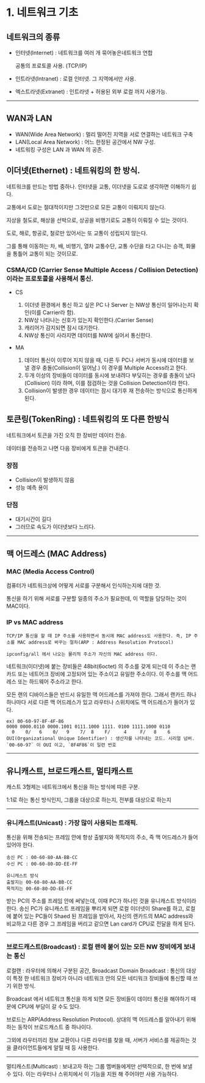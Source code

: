 # 1. 네트워크 기초
## 네트워크의 종류
*   인터넷(Internet) : 네트워크를 여러 개 묶어놓은네트워크 연합
  
    공통의 프로토콜 사용. (TCP/IP)
*   인트라넷(Intranet) : 로컬 인터넷. 그 지역에서만 사용.
*   엑스트라넷(Extranet) : 인트라넷 + 허용된 외부 로컬 까지 사용가능.
***
## WAN과 LAN
*   WAN(Wide Area Network) :  멀리 떨어진 지역을 서로 연결하는 네트워크 구축
*   LAN(Local Area Network) : 어느 한정된 공간에서 NW 구성.
*   네트워킹 구성은 LAN 과 WAN 의 공존.

## 이더넷(Ethernet) : 네트워킹의 한 방식.
네트워크를 만드는 방법 중하나.
인터넷을 교통, 이더넷을 도로로 생각하면 이해하기 쉽다.

 교통에서 도로는 절대적이지만 그것만으로 모든 교통이 이뤄지지 않는다. 
 
 지상을 철도로, 해상을 선박으로, 상공을 비행기로도 교통이 이뤄질 수 있는 것이다.
 
  도로, 해로, 항공로, 철로만 있어서는 또 교통이 성립되지 않는다. 
  
  그를 통해 이동하는 차, 배, 비행기, 열차 교통수단, 교통 수단을 타고 다니는 승객, 화물을 통틀어 교통이 되는 것이므로.

### CSMA/CD (Carrier Sense Multiple Access / Collision Detection) 이라는 프로토콜을 사용해서 통신.
*   CS
  
    1. 이더넷 환경에서 통신 하고 싶은 PC 나 Server 는 NW상 통신이 일어나는지 확인(이를 Carrier라 함). 
    2. NW상 나타나는 신호가 있는지 확인한다.(Carrier Sense)
    3. 캐리어가 감지되면 잠시 대기한다.
    4. NW상 통신이 사라지면 데이터를 NW에 실어서 통신한다.
*   MA

    1.  데이터 통신이 이루어 지지 않을 때, 다른 두 PC나 서버가 동시에 데이터를 보낼 경우 충돌(Collision이 일어남.) 이 경우를 Multiple Access라고 한다.
    2.  두개 이상의 장비들이 데이터를 동시에 보내려다 부딪히는 경우를 충돌이 났다(Collision) 이라 하며, 이를 점검하는 것을 Collision Detection이라 한다. 
    3.  Collision이 발생한 경우 데이터는 잠시 대기후 재 전송하는 방식으로 통신하게 된다.

## 토큰링(TokenRing) : 네트워킹의 또 다른 한방식
네트워크에서 토큰을 가진 오직 한 장비만 데이터 전송.

데이터를 전송하고 나면 다음 장비에게 토큰을 건내준다.
### 장점
* Collision이 발생하지 않음
* 성능 예측 용이

### 단점
* 대기시간이 길다
* 그러므로 속도가 이더넷보다 느리다.

***
## 맥 어드레스 (MAC Address)

### MAC (Media Access Control) 
컴퓨터가 네트워크상에 어떻게 서로를 구분해서 인식하는지에 대한 것.

통신을 하기 위해 서로를 구분할 일종의 주소가 필요한데, 이 역할을 담당하는 것이 MAC이다.
### IP vs MAC address
    TCP/IP 통신을 할 때 IP 주소를 사용하면서 동시에 MAC address도 사용한다. 즉, IP 주소를 MAC address로 바꾸는 절차(ARP : Address Resolution Protocol)

    ipconfig/all 에서 나오는 물리적 주소가 자신의 MAC address 이다.

네트워크(이더넷)에 붙는 장비들은 48bit(6octet) 의 주소를 갖게 되는데 이 주소는 랜카드 또는 네트어크 장비에 고정되어 있는 주소이고 유일한 주소이다. 이 주소를 맥 어드레스 또는 하드웨어 주소라고 한다.

모든 랜의 디바이스들은 반드시 유일한 맥 어드레스를 가져야 한다. 그래서 랜카드 하나하나마다 서로 다른 맥 어드레스가 있고 라우터나 스위치에도 맥 어드레스가 들어가 있다. 

    ex) 00-60-97-8F-4F-86
    0000 0000.0110 0000.1001 0111.1000 1111. 0100 1111.1000 0110
      0    0/   6    0/   9    7/  8    F/     4     F/   8    6
    OUI(Organizational Unique Identifier) : 생산자를 나타내는 코드. 시리얼 넘버.
    `00-60-97` 이 OUI 이고, `8F4F86`이 일련 번호

***

## 유니캐스트, 브로드캐스트, 멀티캐스트
캐스트 3형제는 네트워크에서 통신을 하는 방식에 따른 구분.

1:1로 하는 통신 방식인지, 그룹을 대상으로 하는지, 전부를 대상으로 하는지

***
### 유니캐스트(Unicast) : 가장 많이 사용되는 트래픽.
통신을 위해 전송되는 프레임 안에 항상 출발지와 목적지의 주소, 즉 맥 어드레스가 들어있어야 한다.

    송신 PC : 00-60-80-AA-BB-CC
    수신 PC : 00-60-80-DD-EE-FF

    유니캐스트 방식
    출발지는 00-60-80-AA-BB-CC
    목적지는 00-60-80-DD-EE-FF

받는 PC의 주소를 프레임 안에 써넣는데, 이때 PC가 하나인 것을 유니캐스트 방식이라 한다. 송신 PC가 유니캐스트 프레임을 뿌리게 되면 로컬 이더넷이 Share를 하고, 로컬에 붙어 있는 PC들이 Shaed 된 프레임을 받아서, 자신의 랜카드의 MAC address와 비교하고 다른 경우 그 프레임을 버리고 같으면 Lan card가 CPU로 전달을 하게 된다.
***
### 브로드캐스트(Broadcast) : 로컬 랜에 붙어 있는 모든 NW 장비에게 보내는 통신
로컬랜 : 라우터에 의해서 구분된 공간, Broadcast Domain
Broadcast : 통신의 대상이 특정 한 네트워크 장비가 아니라 네트워크 안의 모든 네티워크 장비들에 통신할 때 쓰기 위한 방식.

Broadcast 에서 네트워크 통신을 하게 되면 모든 장비들이 데이터 통신을 해야하기 때문에 CPU에 부담이 갈 수도 있다.

브로드는 ARP(Address Resolution Protocol). 상대의 맥 어드레스를 알아내기 위해 하는 동작이 브로드캐스트 중 하나이다.

그외에 라우터끼리 정보 교환이나 다른 라우터를 찾을 때, 서버가 서비스를 제공하는 것을 클라이언트들에게 알릴 때 등 사용한다.

***
멀티캐스트(Multicast) : 보내고자 하는 그룹 멤버들에게만 선택적으로, 한 번에 보낼 수 있다. 이는 라우터나 스위치에서 이 기능을 지원 해 주어야만 사용 가능하다.

